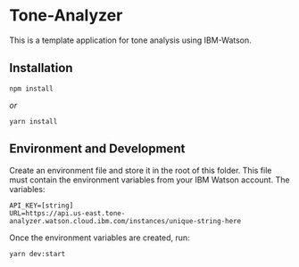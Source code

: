 # Tone-Analyzer

This is a template application for tone analysis using IBM-Watson.

## Installation

`npm install`

_or_

`yarn install`

## Environment and Development

Create an environment file and store it in the root of this folder. This file must contain the environment variables from your IBM Watson account. The variables:

```
API_KEY=[string]
URL=https://api.us-east.tone-analyzer.watson.cloud.ibm.com/instances/unique-string-here
```

Once the environment variables are created, run:

`yarn dev:start`
